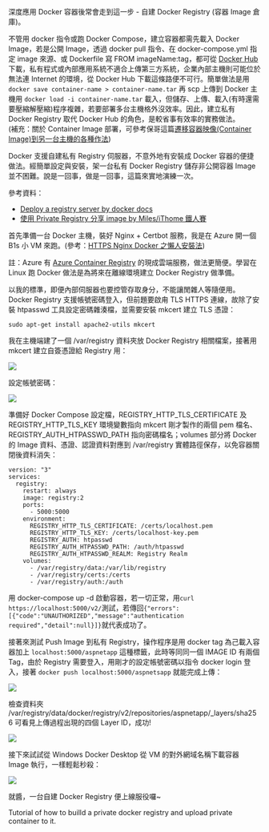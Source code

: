 深度應用 Docker 容器後常會走到這一步 - 自建 Docker Registry (容器 Image 倉庫)。

不管用 docker 指令或跑 Docker Compose，建立容器都需先載入 Docker Image，若是公開 Image，透過 docker pull 指令、在 docker-compose.yml 指定 image 來源、或 Dockerfile 寫 FROM imageName:tag，都可從 [Docker Hub](https://www.docker.com/products/docker-hub/)下載，私有程式或內部應用系統不適合上傳第三方系統，企業內部主機則可能位於無法連 Internet 的環境，從 Docker Hub 下載這條路便不可行。簡單做法是用 `docker save container-name > container-name.tar` 再 scp 上傳到 Docker 主機用 `docker load -i container-name.tar` 載入，但儲存、上傳、載入(有時還需要壓縮解壓縮)程序複雜，若要部署多台主機格外沒效率。因此，建立私有 Docker Registry 取代 Docker Hub 的角色，是較省事有效率的實務做法。  
(補充：關於 Container Image 部署，可參考保哥這篇[遷移容器映像(Container Image)到另一台主機的各種作法](https://blog.miniasp.com/post/2023/01/02/How-to-Move-Container-Image-to-another-Docker-Engine))

Docker 支援自建私有 Registry 伺服器，不意外地有安裝成 Docker 容器的便捷做法。經簡單設定與安裝，架一台私有 Docker Registry 儲存非公開容器 Image 並不困難。說是一回事，做是一回事，這篇來實地演練一次。

參考資料：

-   [Deploy a registry server by docker docs](https://docs.docker.com/registry/deploying/)
-   [使用 Private Registry 分享 image by Miles/iThome 鐵人賽](https://ithelp.ithome.com.tw/articles/10248854)

首先準備一台 Docker 主機，裝好 Nginx + Certbot 服務，我是在 Azure 開一個 B1s 小 VM 來跑。(參考：[HTTPS Nginx Docker 之懶人安裝法](https://blog.darkthread.net/blog/nginx-certbot-auto-setup/))

註：Azure 有 [Azure Container Registry](https://azure.microsoft.com/zh-tw/products/container-registry?WT.mc_id=DOP-MVP-37580) 的現成雲端服務，做法更簡便。學習在 Linux 跑 Docker 做法是為將來在離線環境建立 Docker Registry 做準備。

以我的標準，即便內部伺服器也要控管存取身分，不能讓閒雜人等隨便用。Docker Registry 支援帳號密碼登入，但前題要啟甪 TLS HTTPS 連線，故除了安裝 htpasswd 工具設定密碼雜湊檔，並需要安裝 mkcert 建立 TLS 憑證：

```
sudo apt-get install apache2-utils mkcert
```

我在主機端建了一個 /var/registry 資料夾放 Docker Registry 相關檔案，接著用 mkcert 建立自簽憑證給 Registry 用：

![](https://blog.darkthread.net/Posts/files/2023/Fig1_638094716259010929.png)

設定帳號密碼：

![](https://blog.darkthread.net/Posts/files/2023/Fig2_638094716260952346.png)

準備好 Docker Compose 設定檔，REGISTRY\_HTTP\_TLS\_CERTIFICATE 及 REGISTRY\_HTTP\_TLS\_KEY 環境變數指向 mkcert 剛才製作的兩個 pem 檔名、REGISTRY\_AUTH\_HTPASSWD\_PATH 指向密碼檔名；volumes 部分將 Docker 的 Image 資料、憑證、認證資料對應到 /var/registry 實體路徑保存，以免容器關閉後資料消失：

```
version: "3"
services:
  registry:
    restart: always
    image: registry:2
    ports:
      - 5000:5000
    environment:
      REGISTRY_HTTP_TLS_CERTIFICATE: /certs/localhost.pem
      REGISTRY_HTTP_TLS_KEY: /certs/localhost-key.pem
      REGISTRY_AUTH: htpasswd
      REGISTRY_AUTH_HTPASSWD_PATH: /auth/htpasswd
      REGISTRY_AUTH_HTPASSWD_REALM: Registry Realm
    volumes:
      - /var/registry/data:/var/lib/registry
      - /var/registry/certs:/certs
      - /var/registry/auth:/auth
```

用 docker-compose up -d 啟動容器，若一切正常，用`curl https://localhost:5000/v2/`測試，若傳回`{"errors":[{"code":"UNAUTHORIZED","message":"authentication required","detail":null}]}`就代表成功了。

接著來測試 Push Image 到私有 Registry，操作程序是用 docker tag 為己載入容器加上 `localhost:5000/aspnetapp` 這種標籤，此時等同同一個 IMAGE ID 有兩個 Tag，由於 Registry 需要登入，用剛才的設定帳號密碼以指令 docker login 登入，接著 `docker push localhost:5000/aspnetsapp` 就能完成上傳：

![](https://blog.darkthread.net/img/loading.svg)

檢查資料夾 /var/registry/data/docker/registry/v2/repositories/aspnetapp/\_layers/sha256 可看見上傳過程出現的四個 Layer ID，成功!

![](https://blog.darkthread.net/img/loading.svg)

接下來試試從 Windows Docker Desktop 從 VM 的對外網域名稱下載容器 Image 執行，一樣輕鬆秒殺：

![](https://blog.darkthread.net/img/loading.svg)

就醬，一台自建 Docker Registry 便上線服役囉~

Tutorial of how to builld a private docker registry and upload private container to it.